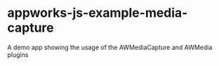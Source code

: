 # appworks-js-example-media-capture
A demo app showing the usage of the AWMediaCapture and AWMedia plugins
